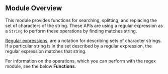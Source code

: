 ## Module Overview

This module provides functions for searching, splitting, and replacing the set of characters of the string. These APIs are using a 
regular expression as a `String` to perform these operations by finding matches string.

[Regular expressions](https://en.wikipedia.org/wiki/Regular_expression), are a notation for describing sets of 
character strings. If a particular string is in the set described by a regular expression, the regular expression matches that string.

For information on the operations, which you can perform with the regex module, see the below **Functions**.
 
